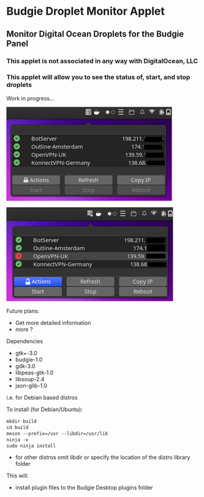 # Budgie Droplet Monitor Applet

## Monitor Digital Ocean Droplets for the Budgie Panel

### This applet is not associated in any way with DigitalOcean, LLC
### This applet will allow you to see the status of, start, and stop droplets

Work in progress...

![Image 1](images/img1.png)

![Image 2](images/img2.png)

Future plans:
* Get more detailed information
* more ?

Dependencies

* gtk+-3.0
* budgie-1.0
* gdk-3.0
* libpeas-gtk-1.0
* libsoup-2.4
* json-glib-1.0

i.e. for Debian based distros

To install (for Debian/Ubuntu):

    mkdir build
    cd build
    meson --prefix=/usr --libdir=/usr/lib
    ninja -v
    sudo ninja install

* for other distros omit libdir or specify the location of the distro library folder

This will:
* install plugin files to the Budgie Desktop plugins folder

